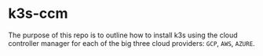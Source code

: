 # k3s-ccm

The purpose of this repo is to outline how to install k3s using the cloud controller manager for each of the big three cloud providers: `GCP`, `AWS`, `AZURE`.
